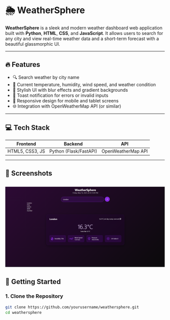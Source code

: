 # 🌦️ WeatherSphere

**WeatherSphere** is a sleek and modern weather dashboard web application built with **Python**, **HTML**, **CSS**, and **JavaScript**. It allows users to search for any city and view real-time weather data and a short-term forecast with a beautiful glassmorphic UI.

---

## 🔥 Features

- 🔍 Search weather by city name  
- 📍 Current temperature, humidity, wind speed, and weather condition
- 🎨 Stylish UI with blur effects and gradient backgrounds  
- 💬 Toast notification for errors or invalid inputs  
- 📱 Responsive design for mobile and tablet screens  
- 🌐 Integration with OpenWeatherMap API (or similar)

---

## 💻 Tech Stack

| Frontend         | Backend     | API            |
|------------------|-------------|----------------|
| HTML5, CSS3, JS  | Python (Flask/FastAPI) | OpenWeatherMap API |

---

## 📸 Screenshots

![alt text](image.png)
---

## 🚀 Getting Started

### 1. Clone the Repository

```bash
git clone https://github.com/yourusername/weathersphere.git
cd weathersphere


